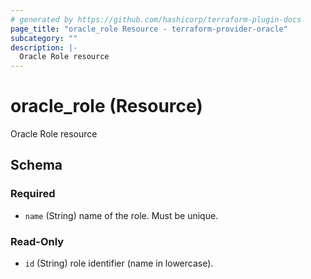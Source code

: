 ```yaml
---
# generated by https://github.com/hashicorp/terraform-plugin-docs
page_title: "oracle_role Resource - terraform-provider-oracle"
subcategory: ""
description: |-
  Oracle Role resource
---
```


# oracle_role (Resource)

Oracle Role resource



<!-- schema generated by tfplugindocs -->
## Schema

### Required

- `name` (String) name of the role. Must be unique.

### Read-Only

- `id` (String) role identifier (name in lowercase).
